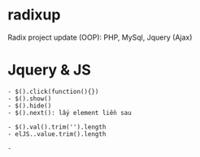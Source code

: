 # radixup
Radix project update (OOP): PHP, MySql, Jquery (Ajax)

# Jquery & JS
    - $().click(function(){})
    - $().show()
    - $().hide()
    - $().next(): lấy element liền sau

    - $().val().trim('').length
    - elJS..value.trim().length

    - 

